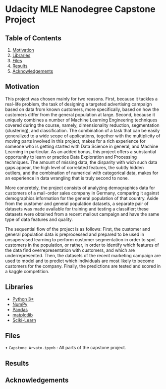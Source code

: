 # Udacity MLE Nanodegree Capstone Project

## Table of Contents

 1. [Motivation](https://github.com/bubekaro/MLE-Capstone#Motivation)
 2. [Libraries](https://github.com/bubekaro/MLE-Capstone#Libraries)
 3. [Files](https://github.com/bubekaro/MLE-Capstone#Files)
 4. [Results](https://github.com/bubekaro/MLE-Capstone#Results)
 5. [Acknowledgements](https://github.com/bubekaro/MLE-Capstone#Acknowledgements)

## Motivation
This project was chosen mainly for two reasons. First, because it tackles a real-life problem, the task of designing a targeted advertising campaign based on data from known customers, more specifically, based on how the customers differ from the general population at large. Second, because it uniquely combines a number of Machine Learning Engineering techniques covered during the course, namely, dimensionality reduction, segmentation (clustering), and classification. The combination of
a task that can be easily generalized to a wide scope of applications, together with the multiplicity of moving parts involved in this project, makes for a rich experience for someone who is getting started with Data Science in general, and Machine Learning in particular. As an added bonus, this project offers a substantial opportunity to learn or practice Data Exploration and Processing techniques. The amount of missing data, the disparity with wich such data gaps appear, the high level of correlated features, the subtly hidden outliers, and the combination of numerical with categorical data, makes for an experience in data wrangling that is truly second to none.

More concretely, the project consists of analyzing demographics data for customers of a mail-order sales company in Germany, comparing it against demographics information for the general population of that country. Aside from the customer and general population datasets, a separate pair of datasets was made available for training and testing a classifier; these datasets were obtained from a recent mailout campaign and have the same type of data features and quality.

The sequential flow of the project is as follows: First, the customer and general population data is preprocessed and prepared to be used in unsupervised learning to perform customer segmentation in order to spot customers in the population, or rather, in order to identify which features of the data find overrepresentation with customers, and which are underrepresented. Then, the datasets of the recent marketing campaign are used to model and to predict which individuals are most likely to become customers for the company. Finally, the predictions are tested and scored in a kaggle competition.

## Libraries
* [Python 3*](https://www.python.org/)
* [NumPy](http://www.numpy.org/)
* [Pandas](http://pandas.pydata.org/)
* [matplotlib](https://matplotlib.org/)
* [Sciki-Learn](https://scikit-learn.org/stable/)

## Files
• `Capstone Arvato.ipynb` : All parts of the capstone project.

## Results

## Acknowledgements
